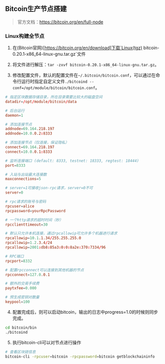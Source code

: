 ## Bitcoin生产节点搭建

> 官方文档：https://bitcoin.org/en/full-node

### Linux构建全节点
1. 在(Bitcoin官网)[https://bitcoin.org/en/download]下载`Linux(tgz) bitcoin-0.20.1-x86_64-linux-gnu.tar.gz`文件

2. 将文件进行解压：`tar -zxvf bitcoin-0.20.1-x86_64-linux-gnu.tar.gz`。

3. 修改配置文件，默认的配置文件在`~/.bitcoin/bitcoin.conf`，可以通过在命令行运行时指定自定义文件`./bitcoind --conf=/opt/module/bitcoin/bitcoin.conf`。

```conf
# 指定区块数据存储目录，所在目录需要比较大的磁盘空间
datadir=/opt/module/bitcoin/data

# 后台运行
daemon=1

# 添加连接节点
addnode=69.164.218.197
addnode=10.0.0.2:8333

# 添加连接节点（仅连接，保证隐私）
connect=69.164.218.197
connect=10.0.0.1:8333

# 监听连接端口 (default: 8333, testnet: 18333, regtest: 18444)
port=8333

# 入站与出站最大连接数
maxconnections=5

# server=1可接收json-rpc请求，server=0不可
server=0

# rpc请求的账号与密码
rpcuser=alice
rpcpassword=yourRpcPassword

# 一个http请求的超时时间（秒）
rpcclienttimeout=30

# 默认只允许本机连接，通过rpcallowip可允许多个机器进行请求
rpcallowip=10.1.1.34/255.255.255.0
rpcallowip=1.2.3.4/24
rpcallowip=2001:db8:85a3:0:0:8a2e:370:7334/96

# RPC端口
rpcport=8332

# 配置rpcconnect可以连接到其他机器的节点
rpcconnect=127.0.0.1

# 额外的交易手续费
paytxfee=0.000

# 预生成密钥对数量
keypool=100
```

4. 配置完成后，则可以启动bitcoin，输出的日志中progress=1.0的时候则同步完成。
```sh
cd bitcoin/bin
./bitcoind
```

5. 执行bitcoin-cli可以对节点进行操作
```sh
# 查看区块链信息
bitcoin-cli -rpcuser=bitcoin -rpcpassword=bitcoin getblockchaininfo
```